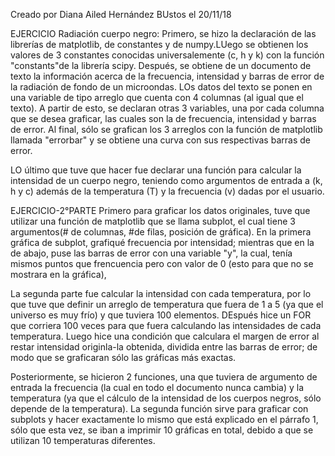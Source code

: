 Creado por Diana Ailed Hernández BUstos el 20/11/18

EJERCICIO Radiación cuerpo negro:
Primero, se hizo la declaración de las librerías de matplotlib, de constantes y de numpy.LUego se obtienen los valores de 3 constantes conocidas universalemente (c, h y k) con la función "constants"de la librería scipy. Después, se obtiene de un documento de texto la información acerca de la frecuencia, intensidad y barras de error de la radiación de fondo de un microondas. LOs datos del texto se ponen en una variable de tipo arreglo que cuenta con 4 columnas (al igual que el texto). A partir de esto, se declaran otras 3 variables, una por cada columna que se desea graficar, las cuales son la de frecuencia, intensidad y barras de error. Al final, sólo se grafican los 3 arreglos con la función de matplotlib llamada "errorbar" y se obtiene una curva con sus respectivas barras de error. 

LO último que tuve que hacer fue declarar una función para calcular la intensidad de un cuerpo negro, teniendo como argumentos de entrada a (k, h y c) además de la temperatura (T) y la frecuencia (v) dadas por el usuario. 

EJERCICIO-2°PARTE
Primero para graficar los datos originales, tuve que utilizar una función de matplotlib que se llama subplot, el cual tiene 3 argumentos(# de columnas, #de filas, posición de gráfica). En la primera gráfica de subplot, grafiqué frecuencia por intensidad; mientras que en la de abajo, puse las barras de error con una variable "y", la cual, tenía mismos puntos que frencuencia pero con valor de 0 (esto para que no se mostrara en la gráfica), 

La segunda parte fue calcular la intensidad con cada temperatura, por lo que tuve que definir un arreglo de temperatura que fuera de 1 a 5 (ya que el universo es muy frío) y que tuviera 100 elementos. DEspués hice un FOR que corriera 100 veces para que fuera calculando las intensidades de cada temperatura. Luego hice una condición que calculara el margen de error al restar intensidad originla-la obtenida, dividida entre las barras de error; de modo que se graficaran sólo las gráficas más exactas.

Posteriormente, se hicieron 2 funciones, una que tuviera de argumento de entrada la frecuencia (la cual en todo el documento nunca cambia) y la temperatura (ya que el cálculo de la intensidad de los cuerpos negros, sólo depende de la temperatura). La segunda función sirve para graficar con subplots y hacer exactamente lo mismo que está explicado en el párrafo 1, sólo que esta vez, se iban a imprimir 10 gráficas en total, debido a que se utilizan 10 temperaturas diferentes. 

